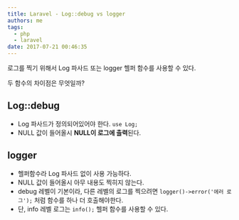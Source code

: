 ```yaml
---
title: Laravel - Log::debug vs logger
authors: me
tags:
  - php
  - laravel
date: 2017-07-21 00:46:35
---
```


로그를 찍기 위해서 Log 파사드 또는 logger 헬퍼 함수를 사용할 수 있다.

두 함수의 차이점은 무엇일까?

## Log::debug

- Log 파사드가 정의되어있어야 한다. `use Log;`
- NULL 값이 들어올시 **NULL이 로그에 출력**된다.

## logger

- 헬퍼함수라 Log 파사드 없이 사용 가능하다.
- NULL 값이 들어올시 아무 내용도 찍히지 않는다.
- debug 레벨이 기본이라, 다른 레벨의 로그를 찍으려면 `logger()->error('에러 로그');` 처럼 함수를 하나 더 호출해야한다.
- 단, info 레벨 로그는 `info();` 헬퍼 함수를 사용할 수 있다.
